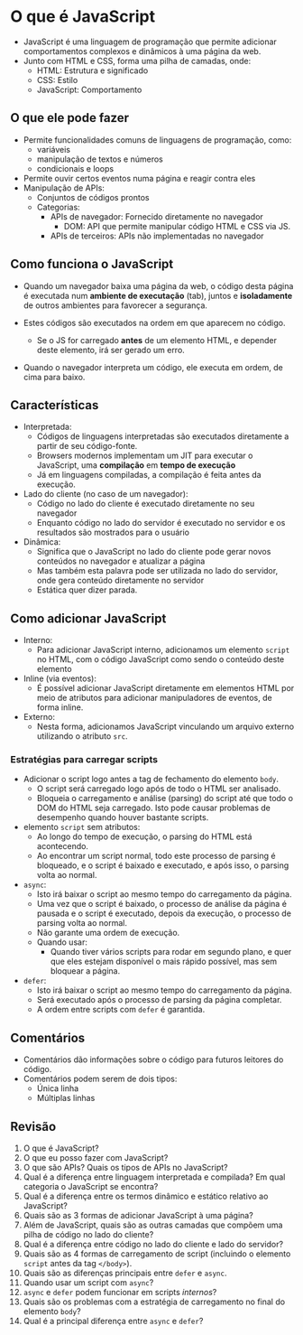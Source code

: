 # O que é JavaScript

- JavaScript é uma linguagem de programação que permite adicionar comportamentos complexos e dinâmicos à uma página da web.
- Junto com HTML e CSS, forma uma pilha de camadas, onde:
  - HTML: Estrutura e significado
  - CSS: Estilo
  - JavaScript: Comportamento

## O que ele pode fazer

- Permite funcionalidades comuns de linguagens de programação, como:
  - variáveis
  - manipulação de textos e números
  - condicionais e loops
- Permite ouvir certos eventos numa página e reagir contra eles
- Manipulação de APIs:
  - Conjuntos de códigos prontos
  - Categorias:
    - APIs de navegador: Fornecido diretamente no navegador
      - DOM: API que permite manipular código HTML e CSS via JS.
    - APIs de terceiros: APIs não implementadas no navegador

## Como funciona o JavaScript

- Quando um navegador baixa uma página da web, o código desta página é executada num **ambiente de executação** (tab), juntos e **isoladamente** de outros ambientes para favorecer a segurança.
- Estes códigos são executados na ordem em que aparecem no código.
  - Se o JS for carregado **antes** de um elemento HTML, e depender deste elemento, irá ser gerado um erro.

- Quando o navegador interpreta um código, ele executa em ordem, de cima para baixo.

## Características

- Interpretada:
  - Códigos de linguagens interpretadas são executados diretamente a partir de seu código-fonte.
  - Browsers modernos implementam um JIT para executar o JavaScript, uma **compilação** em **tempo de execução**
  - Já em linguagens compiladas, a compilação é feita antes da execução.
- Lado do cliente (no caso de um navegador):
  - Código no lado do cliente é executado diretamente no seu navegador
  - Enquanto código no lado do servidor é executado no servidor e os resultados são mostrados para o usuário
- Dinâmica:
  - Significa que o JavaScript no lado do cliente pode gerar novos conteúdos no navegador e atualizar a página
  - Mas também esta palavra pode ser utilizada no lado do servidor, onde gera conteúdo diretamente no servidor
  - Estática quer dizer parada.

## Como adicionar JavaScript

- Interno:
  - Para adicionar JavaScript interno, adicionamos um elemento `script` no HTML, com o código JavaScript como sendo o conteúdo deste elemento
- Inline (via eventos):
  - É possível adicionar JavaScript diretamente em elementos HTML por meio de atributos para adicionar manipuladores de eventos, de forma inline.
- Externo:
  - Nesta forma, adicionamos JavaScript vinculando um arquivo externo utilizando o atributo `src`.

### Estratégias para carregar scripts

- Adicionar o script logo antes a tag de fechamento do elemento `body`.
  - O script será carregado logo após de todo o HTML ser analisado.
  - Bloqueia o carregamento e análise (parsing) do script até que todo o DOM do HTML seja carregado. Isto pode causar problemas de desempenho quando houver bastante scripts.
- elemento `script` sem atributos:
  - Ao longo do tempo de execução, o parsing do HTML está acontecendo.
  - Ao encontrar um script normal, todo este processo de parsing é bloqueado, e o script é baixado e executado, e após isso, o parsing volta ao normal.
- `async`:
  - Isto irá baixar o script ao mesmo tempo do carregamento da página.
  - Uma vez que o script é baixado, o processo de análise da página é pausada e o script é executado, depois da execução, o processo de parsing volta ao normal.
  - Não garante uma ordem de execução.
  - Quando usar:
    - Quando tiver vários scripts para rodar em segundo plano, e quer que eles estejam disponível o mais rápido possível, mas sem bloquear a página.
- `defer`:
  - Isto irá baixar o script ao mesmo tempo do carregamento da página.
  - Será executado após o processo de parsing da página completar.
  - A ordem entre scripts com `defer` é garantida.

## Comentários

- Comentários dão informações sobre o código para futuros leitores do código.
- Comentários podem serem de dois tipos:
  - Única linha
  - Múltiplas linhas

## Revisão

1. O que é JavaScript?
2. O que eu posso fazer com JavaScript?
3. O que são APIs? Quais os tipos de APIs no JavaScript?
4. Qual é a diferença entre linguagem interpretada e compilada? Em qual categoria o JavaScript se encontra?
5. Qual é a diferença entre os termos dinâmico e estático relativo ao JavaScript?
6. Quais são as 3 formas de adicionar JavaScript à uma página?
7. Além de JavaScript, quais são as outras camadas que compõem uma pilha de código no lado do cliente?
8. Qual é a diferença entre código no lado do cliente e lado do servidor?
9. Quais são as 4 formas de carregamento de script (incluindo o elemento `script` antes da tag `</body>`).
10. Quais são as diferenças principais entre `defer` e `async`.
11. Quando usar um script com `async`?
12. `async` e `defer` podem funcionar em scripts *internos*?
13. Quais são os problemas com a estratégia de carregamento no final do elemento `body`?
14. Qual é a principal diferença entre `async` e `defer`?
